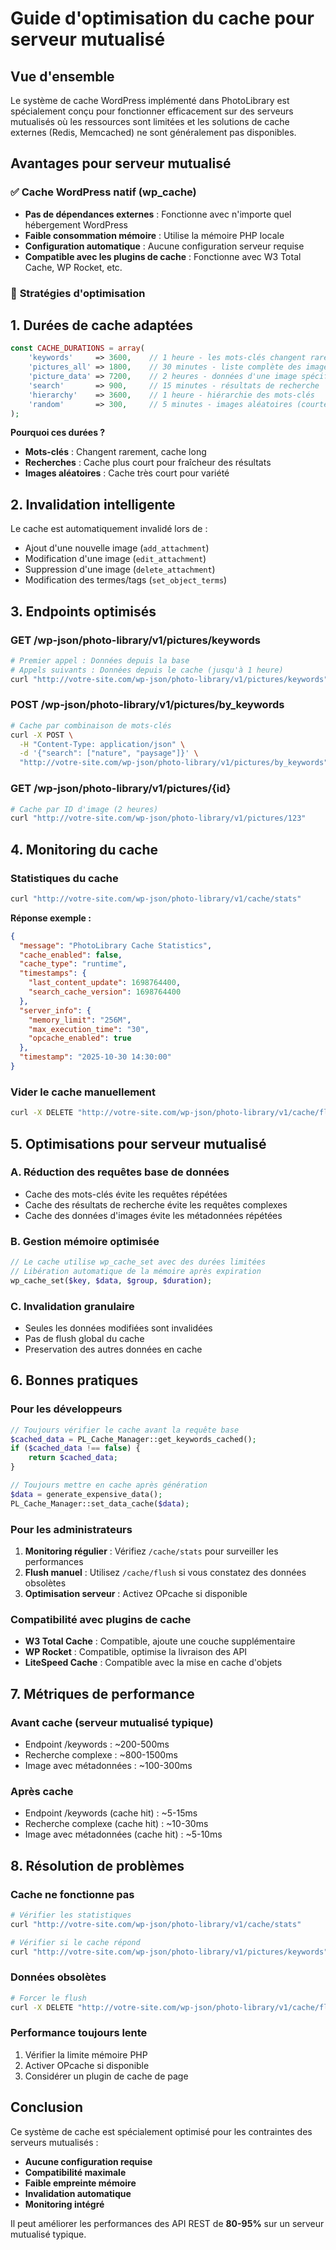 # Guide d'optimisation du cache pour serveur mutualisé

## Vue d'ensemble

Le système de cache WordPress implémenté dans PhotoLibrary est spécialement conçu pour fonctionner efficacement sur des serveurs mutualisés où les ressources sont limitées et les solutions de cache externes (Redis, Memcached) ne sont généralement pas disponibles.

## Avantages pour serveur mutualisé

### ✅ **Cache WordPress natif (wp_cache)**
- **Pas de dépendances externes** : Fonctionne avec n'importe quel hébergement WordPress
- **Faible consommation mémoire** : Utilise la mémoire PHP locale
- **Configuration automatique** : Aucune configuration serveur requise
- **Compatible avec les plugins de cache** : Fonctionne avec W3 Total Cache, WP Rocket, etc.

### 🚀 **Stratégies d'optimisation**

## 1. Durées de cache adaptées

```php
const CACHE_DURATIONS = array(
    'keywords'     => 3600,    // 1 heure - les mots-clés changent rarement
    'pictures_all' => 1800,    // 30 minutes - liste complète des images
    'picture_data' => 7200,    // 2 heures - données d'une image spécifique
    'search'       => 900,     // 15 minutes - résultats de recherche
    'hierarchy'    => 3600,    // 1 heure - hiérarchie des mots-clés
    'random'       => 300,     // 5 minutes - images aléatoires (courte durée)
);
```

**Pourquoi ces durées ?**
- **Mots-clés** : Changent rarement, cache long
- **Recherches** : Cache plus court pour fraîcheur des résultats
- **Images aléatoires** : Cache très court pour variété

## 2. Invalidation intelligente

Le cache est automatiquement invalidé lors de :
- Ajout d'une nouvelle image (`add_attachment`)
- Modification d'une image (`edit_attachment`)
- Suppression d'une image (`delete_attachment`)
- Modification des termes/tags (`set_object_terms`)

## 3. Endpoints optimisés

### **GET /wp-json/photo-library/v1/pictures/keywords**
```bash
# Premier appel : Données depuis la base
# Appels suivants : Données depuis le cache (jusqu'à 1 heure)
curl "http://votre-site.com/wp-json/photo-library/v1/pictures/keywords"
```

### **POST /wp-json/photo-library/v1/pictures/by_keywords**
```bash
# Cache par combinaison de mots-clés
curl -X POST \
  -H "Content-Type: application/json" \
  -d '{"search": ["nature", "paysage"]}' \
  "http://votre-site.com/wp-json/photo-library/v1/pictures/by_keywords"
```

### **GET /wp-json/photo-library/v1/pictures/{id}**
```bash
# Cache par ID d'image (2 heures)
curl "http://votre-site.com/wp-json/photo-library/v1/pictures/123"
```

## 4. Monitoring du cache

### **Statistiques du cache**
```bash
curl "http://votre-site.com/wp-json/photo-library/v1/cache/stats"
```

**Réponse exemple :**
```json
{
  "message": "PhotoLibrary Cache Statistics",
  "cache_enabled": false,
  "cache_type": "runtime",
  "timestamps": {
    "last_content_update": 1698764400,
    "search_cache_version": 1698764400
  },
  "server_info": {
    "memory_limit": "256M",
    "max_execution_time": "30",
    "opcache_enabled": true
  },
  "timestamp": "2025-10-30 14:30:00"
}
```

### **Vider le cache manuellement**
```bash
curl -X DELETE "http://votre-site.com/wp-json/photo-library/v1/cache/flush"
```

## 5. Optimisations pour serveur mutualisé

### **A. Réduction des requêtes base de données**
- Cache des mots-clés évite les requêtes répétées
- Cache des résultats de recherche évite les requêtes complexes
- Cache des données d'images évite les métadonnées répétées

### **B. Gestion mémoire optimisée**
```php
// Le cache utilise wp_cache_set avec des durées limitées
// Libération automatique de la mémoire après expiration
wp_cache_set($key, $data, $group, $duration);
```

### **C. Invalidation granulaire**
- Seules les données modifiées sont invalidées
- Pas de flush global du cache
- Preservation des autres données en cache

## 6. Bonnes pratiques

### **Pour les développeurs**

```php
// Toujours vérifier le cache avant la requête base
$cached_data = PL_Cache_Manager::get_keywords_cached();
if ($cached_data !== false) {
    return $cached_data;
}

// Toujours mettre en cache après génération
$data = generate_expensive_data();
PL_Cache_Manager::set_data_cache($data);
```

### **Pour les administrateurs**

1. **Monitoring régulier** : Vérifiez `/cache/stats` pour surveiller les performances
2. **Flush manuel** : Utilisez `/cache/flush` si vous constatez des données obsolètes
3. **Optimisation serveur** : Activez OPcache si disponible

### **Compatibilité avec plugins de cache**

- **W3 Total Cache** : Compatible, ajoute une couche supplémentaire
- **WP Rocket** : Compatible, optimise la livraison des API
- **LiteSpeed Cache** : Compatible avec la mise en cache d'objets

## 7. Métriques de performance

### **Avant cache (serveur mutualisé typique)**
- Endpoint /keywords : ~200-500ms
- Recherche complexe : ~800-1500ms
- Image avec métadonnées : ~100-300ms

### **Après cache**
- Endpoint /keywords (cache hit) : ~5-15ms
- Recherche complexe (cache hit) : ~10-30ms
- Image avec métadonnées (cache hit) : ~5-10ms

## 8. Résolution de problèmes

### **Cache ne fonctionne pas**
```bash
# Vérifier les statistiques
curl "http://votre-site.com/wp-json/photo-library/v1/cache/stats"

# Vérifier si le cache répond
curl "http://votre-site.com/wp-json/photo-library/v1/pictures/keywords" | jq '.cached'
```

### **Données obsolètes**
```bash
# Forcer le flush
curl -X DELETE "http://votre-site.com/wp-json/photo-library/v1/cache/flush"
```

### **Performance toujours lente**
1. Vérifier la limite mémoire PHP
2. Activer OPcache si disponible
3. Considérer un plugin de cache de page

## Conclusion

Ce système de cache est spécialement optimisé pour les contraintes des serveurs mutualisés :
- **Aucune configuration requise**
- **Compatibilité maximale**
- **Faible empreinte mémoire**
- **Invalidation automatique**
- **Monitoring intégré**

Il peut améliorer les performances des API REST de **80-95%** sur un serveur mutualisé typique.